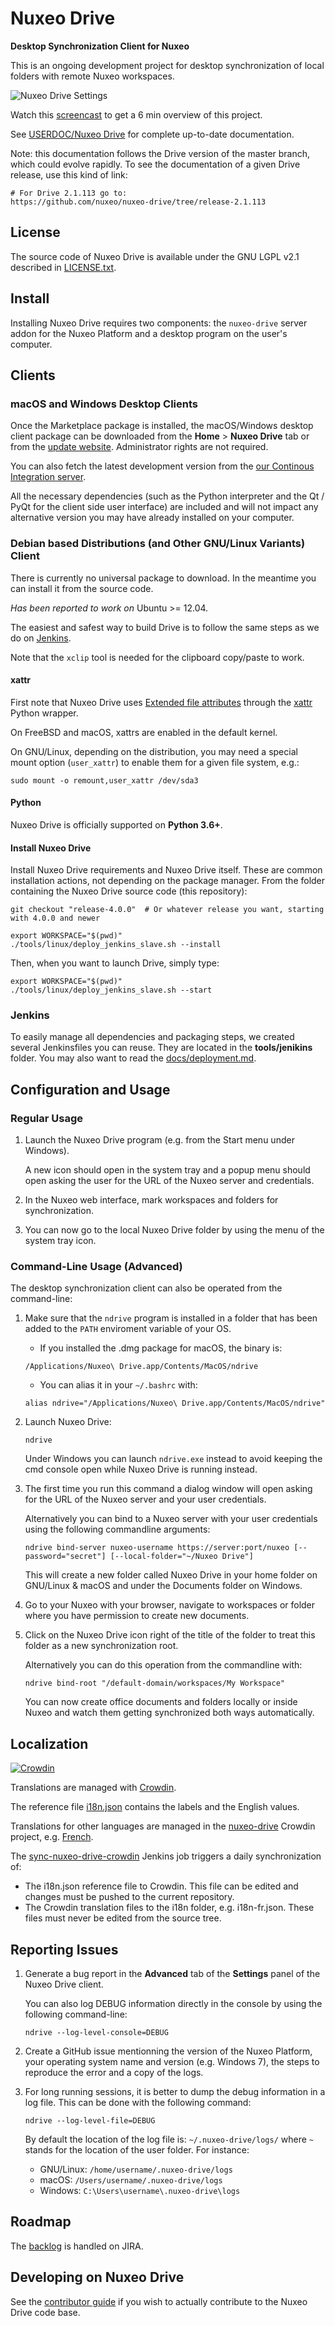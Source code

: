 # Nuxeo Drive

**Desktop Synchronization Client for Nuxeo**

This is an ongoing development project for desktop synchronization of local folders with remote Nuxeo workspaces.

![Nuxeo Drive Settings][nuxeo-drive-settings-preview]

[nuxeo-drive-settings-preview]: https://raw.githubusercontent.com/nuxeo/nuxeo-drive/master/preview.png

Watch this [screencast](https://embedwistia-a.akamaihd.net/deliveries/db284a19e500781cdca15ecb0e5901d62154f084/file.mp4) to get a 6 min overview of this project.

See [USERDOC/Nuxeo Drive](https://doc.nuxeo.com/x/04HQ) for complete up-to-date documentation.

Note: this documentation follows the Drive version of the master branch, which could evolve rapidly. To see the documentation of a given Drive release, use this kind of link:

```shell
# For Drive 2.1.113 go to:
https://github.com/nuxeo/nuxeo-drive/tree/release-2.1.113
```

## License

The source code of Nuxeo Drive is available under the GNU LGPL v2.1 described in [LICENSE.txt](LICENSE.txt).

## Install

Installing Nuxeo Drive requires two components: the `nuxeo-drive` server addon for the Nuxeo Platform and a desktop program on the user's computer.

## Clients

### macOS and Windows Desktop Clients

Once the Marketplace package is installed, the macOS/Windows desktop client package can be downloaded from the **Home** > **Nuxeo Drive** tab or from the [update website](https://community.nuxeo.com/static/drive-updates/). Administrator rights are not required.

You can also fetch the latest development version from the [our Continous Integration server](https://qa.nuxeo.org/jenkins/view/Drive/job/Drive/job/Drive-packages/).

All the necessary dependencies (such as the Python interpreter and the Qt / PyQt for the client side user interface) are included and will not impact any alternative version you may have already installed on your computer.

### Debian based Distributions (and Other GNU/Linux Variants) Client

There is currently no universal package to download. In the meantime you can install it from the source code.

*Has been reported to work on* Ubuntu >= 12.04.

The easiest and safest way to build Drive is to follow the same steps as we do on [Jenkins](#jenkins).

Note that the `xclip` tool is needed for the clipboard copy/paste to work.

#### xattr

First note that Nuxeo Drive uses [Extended file attributes](https://en.wikipedia.org/wiki/Extended_file_attributes) through the [xattr](https://pypi.python.org/pypi/xattr/) Python wrapper.

On FreeBSD and macOS, xattrs are enabled in the default kernel.

On GNU/Linux, depending on the distribution, you may need a special mount option (`user_xattr`) to enable them for a given file system, e.g.:

```shell
sudo mount -o remount,user_xattr /dev/sda3
```

#### Python

Nuxeo Drive is officially supported on **Python 3.6+**.

#### Install Nuxeo Drive

Install Nuxeo Drive requirements and Nuxeo Drive itself.
These are common installation actions, not depending on the package manager.
From the folder containing the Nuxeo Drive source code (this repository):

```shell
git checkout "release-4.0.0"  # Or whatever release you want, starting with 4.0.0 and newer

export WORKSPACE="$(pwd)"
./tools/linux/deploy_jenkins_slave.sh --install
```

Then, when you want to launch Drive, simply type:

```shell
export WORKSPACE="$(pwd)"
./tools/linux/deploy_jenkins_slave.sh --start
```

### Jenkins

To easily manage all dependencies and packaging steps, we created several Jenkinsfiles you can reuse. They are located in the **tools/jenikins** folder. You may also want to read the [docs/deployment.md](https://github.com/nuxeo/nuxeo-drive/blob/master/docs/deployment.md).

## Configuration and Usage

### Regular Usage

1. Launch the Nuxeo Drive program (e.g. from the Start menu under Windows).

    A new icon should open in the system tray and a popup menu should open asking the user for the URL of the Nuxeo server and credentials.

2. In the Nuxeo web interface, mark workspaces and folders for synchronization.

3. You can now go to the local Nuxeo Drive folder by using the menu of the system tray icon.

### Command-Line Usage (Advanced)

The desktop synchronization client can also be operated from the command-line:

1. Make sure that the `ndrive` program is installed in a folder that has been added to the `PATH` enviroment variable of your OS.

    * If you installed the .dmg package for macOS, the binary is:

    ```shell
    /Applications/Nuxeo\ Drive.app/Contents/MacOS/ndrive
    ```

    * You can alias it in your `~/.bashrc` with:

    ```shell
    alias ndrive="/Applications/Nuxeo\ Drive.app/Contents/MacOS/ndrive"
    ```

2. Launch Nuxeo Drive:

    ```shell
    ndrive
    ```

    Under Windows you can launch `ndrive.exe` instead to avoid keeping the cmd console open while Nuxeo Drive is running instead.

3. The first time you run this command a dialog window will open asking for the URL of the Nuxeo server and your user credentials.

    Alternatively you can bind to a Nuxeo server with your user credentials using the following commandline arguments:

    ```shell
    ndrive bind-server nuxeo-username https://server:port/nuxeo [--password="secret"] [--local-folder="~/Nuxeo Drive"]
    ```

    This will create a new folder called Nuxeo Drive in your home folder on GNU/Linux & macOS and under the Documents folder on Windows.

4. Go to your Nuxeo with your browser, navigate to workspaces or folder where you have permission to create new documents.
5. Click on the Nuxeo Drive icon right of the title of the folder to treat this folder as a new synchronization root.

    Alternatively you can do this operation from the commandline with:

    ```shell
    ndrive bind-root "/default-domain/workspaces/My Workspace"
    ```

    You can now create office documents and folders locally or inside Nuxeo and watch them getting synchronized both ways automatically.

## Localization

[![Crowdin](https://d322cqt584bo4o.cloudfront.net/nuxeo-drive/localized.svg)](https://crowdin.com/project/nuxeo-drive)

Translations are managed with [Crowdin](https://crowdin.com/).

The reference file [i18n.json](https://github.com/nuxeo/nuxeo-drive/blob/master/nxdrive/data/i18n/i18n.json) contains the labels and the English values.

Translations for other languages are managed in the [nuxeo-drive](https://crowdin.com/project/nuxeo-drive) Crowdin project, e.g. [French](https://crowdin.com/translate/nuxeo-drive/40/en-fr).

The [sync-nuxeo-drive-crowdin](https://qa.nuxeo.org/jenkins/job/Private/job/Crowdin/job/sync-nuxeo-drive-crowdin/) Jenkins job triggers a daily synchronization of:

* The i18n.json reference file to Crowdin. This file can be edited and changes must be pushed to the current repository.
* The Crowdin translation files to the i18n folder, e.g. i18n-fr.json. These files must never be edited from the source tree.

## Reporting Issues

1. Generate a bug report in the **Advanced** tab of the **Settings** panel of the Nuxeo Drive client.

    You can also log DEBUG information directly in the console by using the following command-line:

    ```shell
    ndrive --log-level-console=DEBUG
    ```

2. Create a GitHub issue mentionning the version of the Nuxeo Platform, your operating system name and version (e.g. Windows 7), the steps to reproduce the error and a copy of the logs.

3. For long running sessions, it is better to dump the debug information in a log file. This can be done with the following command:

    ```shell
    ndrive --log-level-file=DEBUG
    ```

    By default the location of the log file is: `~/.nuxeo-drive/logs/` where `~` stands for the location of the user folder. For instance:

    * GNU/Linux: `/home/username/.nuxeo-drive/logs`
    * macOS: `/Users/username/.nuxeo-drive/logs`
    * Windows: `C:\Users\username\.nuxeo-drive\logs`

## Roadmap

The [backlog](https://jira.nuxeo.com/issues/?jql=(project%20%3D%20%22Nuxeo%20Drive%20%22%20OR%20project%20%3D%20%22Nuxeo%20Python%20Client%22%20%20OR%20component%20%3D%20%22Nuxeo%20Drive%22%20OR%20project%20%3D%20NXDOC%20AND%20Tags%20%3D%20nxdrive)%20AND%20resolution%20%3D%20Unresolved%20ORDER%20BY%20%22Backlog%20priority%22%20%20ASC) is handled on JIRA.

## Developing on Nuxeo Drive

See the [contributor guide](DEVELOPERS.md) if you wish to actually contribute to the Nuxeo Drive code base.
